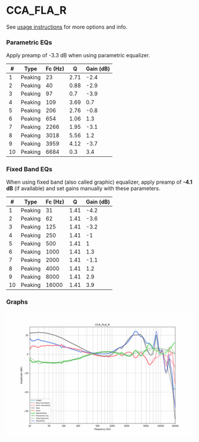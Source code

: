 # CCA_FLA_R
See [usage instructions](https://github.com/jaakkopasanen/AutoEq#usage) for more options and info.

### Parametric EQs
Apply preamp of -3.3 dB when using parametric equalizer.

|   # | Type    |   Fc (Hz) |    Q |   Gain (dB) |
|-----|---------|-----------|------|-------------|
|   1 | Peaking |        23 | 2.71 |        -2.4 |
|   2 | Peaking |        40 | 0.88 |        -2.9 |
|   3 | Peaking |        97 | 0.7  |        -3.9 |
|   4 | Peaking |       109 | 3.69 |         0.7 |
|   5 | Peaking |       206 | 2.76 |        -0.8 |
|   6 | Peaking |       654 | 1.06 |         1.3 |
|   7 | Peaking |      2266 | 1.95 |        -3.1 |
|   8 | Peaking |      3018 | 5.56 |         1.2 |
|   9 | Peaking |      3959 | 4.12 |        -3.7 |
|  10 | Peaking |      6684 | 0.3  |         3.4 |

### Fixed Band EQs
When using fixed band (also called graphic) equalizer, apply preamp of **-4.1 dB** (if available) and set gains manually with these parameters.

|   # | Type    |   Fc (Hz) |    Q |   Gain (dB) |
|-----|---------|-----------|------|-------------|
|   1 | Peaking |        31 | 1.41 |        -4.2 |
|   2 | Peaking |        62 | 1.41 |        -3.6 |
|   3 | Peaking |       125 | 1.41 |        -3.2 |
|   4 | Peaking |       250 | 1.41 |        -1   |
|   5 | Peaking |       500 | 1.41 |         1   |
|   6 | Peaking |      1000 | 1.41 |         1.3 |
|   7 | Peaking |      2000 | 1.41 |        -1.1 |
|   8 | Peaking |      4000 | 1.41 |         1.2 |
|   9 | Peaking |      8000 | 1.41 |         2.9 |
|  10 | Peaking |     16000 | 1.41 |         3.9 |

### Graphs
![](./CCA_FLA_R.png)
